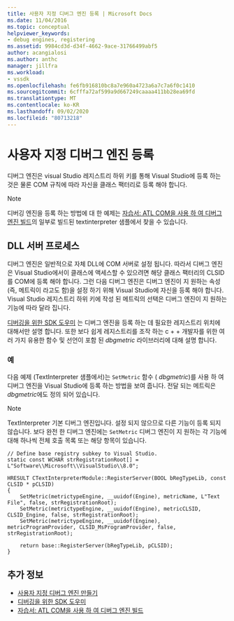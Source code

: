```yaml
---
title: 사용자 지정 디버그 엔진 등록 | Microsoft Docs
ms.date: 11/04/2016
ms.topic: conceptual
helpviewer_keywords:
- debug engines, registering
ms.assetid: 9984cd3d-d34f-4662-9ace-31766499abf5
author: acangialosi
ms.author: anthc
manager: jillfra
ms.workload:
- vssdk
ms.openlocfilehash: fe6fb916810bc8a7e960a4723a6a7c7a6f0c1410
ms.sourcegitcommit: 6cfffa72af599a9d667249caaaa411bb28ea69fd
ms.translationtype: MT
ms.contentlocale: ko-KR
ms.lasthandoff: 09/02/2020
ms.locfileid: "80713218"
---
```

# <a name="register-a-custom-debug-engine"></a>사용자 지정 디버그 엔진 등록
디버그 엔진은 visual Studio 레지스트리 하위 키를 통해 Visual Studio에 등록 하는 것은 물론 COM 규칙에 따라 자신을 클래스 팩터리로 등록 해야 합니다.

> [!NOTE]
> 디버깅 엔진을 등록 하는 방법에 대 한 예제는 [자습서: ATL COM을 사용 하 여 디버그 엔진 빌드](https://msdn.microsoft.com/library/9097b71e-1fe7-48f7-bc00-009e25940c24)의 일부로 빌드된 textinterpreter 샘플에서 찾을 수 있습니다.

## <a name="dll-server-process"></a>DLL 서버 프로세스
 디버그 엔진은 일반적으로 자체 DLL에 COM 서버로 설정 됩니다. 따라서 디버그 엔진은 Visual Studio에서이 클래스에 액세스할 수 있으려면 해당 클래스 팩터리의 CLSID를 COM에 등록 해야 합니다. 그런 다음 디버그 엔진은 디버그 엔진이 지 원하는 속성 (즉, 메트릭이 라고도 함)을 설정 하기 위해 Visual Studio에 자신을 등록 해야 합니다. Visual Studio 레지스트리 하위 키에 작성 된 메트릭의 선택은 디버그 엔진이 지 원하는 기능에 따라 달라 집니다.

 [디버깅을 위한 SDK 도우미](../../extensibility/debugger/reference/sdk-helpers-for-debugging.md) 는 디버그 엔진을 등록 하는 데 필요한 레지스트리 위치에 대해서만 설명 합니다. 또한 보다 쉽게 레지스트리를 조작 하는 c + + 개발자를 위한 여러 가지 유용한 함수 및 선언이 포함 된 *dbgmetric* 라이브러리에 대해 설명 합니다.

### <a name="example"></a>예
 다음 예제 (TextInterpreter 샘플에서)는 `SetMetric` 함수 ( *dbgmetric*)를 사용 하 여 디버그 엔진을 Visual Studio에 등록 하는 방법을 보여 줍니다. 전달 되는 메트릭은 *dbgmetric*에도 정의 되어 있습니다.

> [!NOTE]
> TextInterpreter 기본 디버그 엔진입니다. 설정 되지 않으므로 다른 기능이 등록 되지 않습니다. 보다 완전 한 디버그 엔진에는 `SetMetric` 디버그 엔진이 지 원하는 각 기능에 대해 하나씩 전체 호출 목록 또는 해당 항목이 있습니다.

```
// Define base registry subkey to Visual Studio.
static const WCHAR strRegistrationRoot[] = L"Software\\Microsoft\\VisualStudio\\8.0";

HRESULT CTextInterpreterModule::RegisterServer(BOOL bRegTypeLib, const CLSID * pCLSID)
{
    SetMetric(metrictypeEngine, __uuidof(Engine), metricName, L"Text File", false, strRegistrationRoot);
    SetMetric(metrictypeEngine, __uuidof(Engine), metricCLSID, CLSID_Engine, false, strRegistrationRoot);
    SetMetric(metrictypeEngine, __uuidof(Engine), metricProgramProvider, CLSID_MsProgramProvider, false, strRegistrationRoot);

    return base::RegisterServer(bRegTypeLib, pCLSID);
}
```

## <a name="see-also"></a>추가 정보
- [사용자 지정 디버그 엔진 만들기](../../extensibility/debugger/creating-a-custom-debug-engine.md)
- [디버깅을 위한 SDK 도우미](../../extensibility/debugger/reference/sdk-helpers-for-debugging.md)
- [자습서: ATL COM을 사용 하 여 디버그 엔진 빌드](https://msdn.microsoft.com/library/9097b71e-1fe7-48f7-bc00-009e25940c24)
